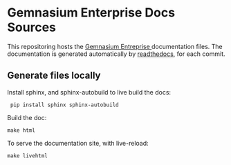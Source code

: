 # Gemnasium Enterprise Docs Sources

This repositoring hosts the [ Gemnasium Entreprise ](http://entreprise.gemnasium.com) documentation files.
The documentation is generated automatically by [readthedocs](https://readthedocs.org), for each commit.

## Generate files locally

Install sphinx, and sphinx-autobuild to live build the docs:

     pip install sphinx sphinx-autobuild

Build the doc:

    make html

To serve the documentation site, with live-reload:

    make livehtml
